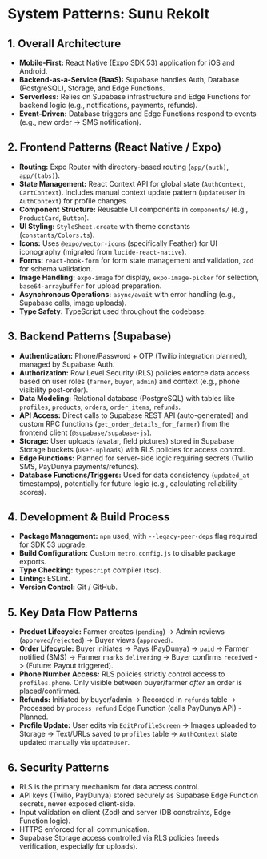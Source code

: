 # System Patterns: Sunu Rekolt

## 1. Overall Architecture

*   **Mobile-First:** React Native (Expo SDK 53) application for iOS and Android.
*   **Backend-as-a-Service (BaaS):** Supabase handles Auth, Database (PostgreSQL), Storage, and Edge Functions.
*   **Serverless:** Relies on Supabase infrastructure and Edge Functions for backend logic (e.g., notifications, payments, refunds).
*   **Event-Driven:** Database triggers and Edge Functions respond to events (e.g., new order -> SMS notification).

## 2. Frontend Patterns (React Native / Expo)

*   **Routing:** Expo Router with directory-based routing (`app/(auth)`, `app/(tabs)`).
*   **State Management:** React Context API for global state (`AuthContext`, `CartContext`). Includes manual context update pattern (`updateUser` in `AuthContext`) for profile changes.
*   **Component Structure:** Reusable UI components in `components/` (e.g., `ProductCard`, `Button`).
*   **UI Styling:** `StyleSheet.create` with theme constants (`constants/Colors.ts`).
*   **Icons:** Uses `@expo/vector-icons` (specifically Feather) for UI iconography (migrated from `lucide-react-native`).
*   **Forms:** `react-hook-form` for form state management and validation, `zod` for schema validation.
*   **Image Handling:** `expo-image` for display, `expo-image-picker` for selection, `base64-arraybuffer` for upload preparation.
*   **Asynchronous Operations:** `async/await` with error handling (e.g., Supabase calls, image uploads).
*   **Type Safety:** TypeScript used throughout the codebase.

## 3. Backend Patterns (Supabase)

*   **Authentication:** Phone/Password + OTP (Twilio integration planned), managed by Supabase Auth.
*   **Authorization:** Row Level Security (RLS) policies enforce data access based on user roles (`farmer`, `buyer`, `admin`) and context (e.g., phone visibility post-order).
*   **Data Modeling:** Relational database (PostgreSQL) with tables like `profiles`, `products`, `orders`, `order_items`, `refunds`.
*   **API Access:** Direct calls to Supabase REST API (auto-generated) and custom RPC functions (`get_order_details_for_farmer`) from the frontend client (`@supabase/supabase-js`).
*   **Storage:** User uploads (avatar, field pictures) stored in Supabase Storage buckets (`user-uploads`) with RLS policies for access control.
*   **Edge Functions:** Planned for server-side logic requiring secrets (Twilio SMS, PayDunya payments/refunds).
*   **Database Functions/Triggers:** Used for data consistency (`updated_at` timestamps), potentially for future logic (e.g., calculating reliability scores).

## 4. Development & Build Process

*   **Package Management:** `npm` used, with `--legacy-peer-deps` flag required for SDK 53 upgrade.
*   **Build Configuration:** Custom `metro.config.js` to disable package exports.
*   **Type Checking:** `typescript` compiler (`tsc`).
*   **Linting:** ESLint.
*   **Version Control:** Git / GitHub.

## 5. Key Data Flow Patterns

*   **Product Lifecycle:** Farmer creates (`pending`) -> Admin reviews (`approved`/`rejected`) -> Buyer views (`approved`).
*   **Order Lifecycle:** Buyer initiates -> Pays (PayDunya) -> `paid` -> Farmer notified (SMS) -> Farmer marks `delivering` -> Buyer confirms `received` -> (Future: Payout triggered).
*   **Phone Number Access:** RLS policies strictly control access to `profiles.phone`. Only visible between buyer/farmer *after* an order is placed/confirmed.
*   **Refunds:** Initiated by buyer/admin -> Recorded in `refunds` table -> Processed by `process_refund` Edge Function (calls PayDunya API) - Planned.
*   **Profile Update:** User edits via `EditProfileScreen` -> Images uploaded to Storage -> Text/URLs saved to `profiles` table -> `AuthContext` state updated manually via `updateUser`.

## 6. Security Patterns

*   RLS is the primary mechanism for data access control.
*   API keys (Twilio, PayDunya) stored securely as Supabase Edge Function secrets, never exposed client-side.
*   Input validation on client (Zod) and server (DB constraints, Edge Function logic).
*   HTTPS enforced for all communication.
*   Supabase Storage access controlled via RLS policies (needs verification, especially for uploads). 